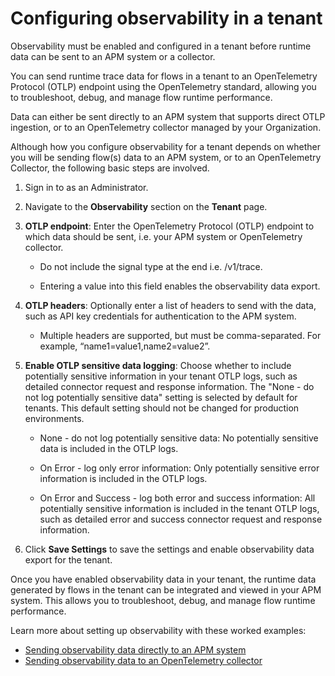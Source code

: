 # Configuring observability in a tenant

<head>
  <meta name="guidename" content="Flow"/>
  <meta name="context" content="GUID-0b36d4b4-5f27-49d2-b9e2-487954d6df5b"/>
</head>


Observability must be enabled and configured in a tenant before runtime data can be sent to an APM system or a collector.

You can send runtime trace data for flows in a tenant to an OpenTelemetry Protocol \(OTLP\) endpoint using the OpenTelemetry standard, allowing you to troubleshoot, debug, and manage flow runtime performance.

Data can either be sent directly to an APM system that supports direct OTLP ingestion, or to an OpenTelemetry collector managed by your Organization.

Although how you configure observability for a tenant depends on whether you will be sending flow\(s\) data to an APM system, or to an OpenTelemetry Collector, the following basic steps are involved.

1.  Sign in to as an Administrator.

2.  Navigate to the **Observability** section on the **Tenant** page.

3.  **OTLP endpoint**: Enter the OpenTelemetry Protocol \(OTLP\) endpoint to which data should be sent, i.e. your APM system or OpenTelemetry collector.

    -   Do not include the signal type at the end i.e. /v1/trace.

    -   Entering a value into this field enables the observability data export.

4.  **OTLP headers**: Optionally enter a list of headers to send with the data, such as API key credentials for authentication to the APM system.

    -   Multiple headers are supported, but must be comma-separated. For example, “name1=value1,name2=value2”.

5.  **Enable OTLP sensitive data logging**: Choose whether to include potentially sensitive information in your tenant OTLP logs, such as detailed connector request and response information. The "None - do not log potentially sensitive data" setting is selected by default for tenants. This default setting should not be changed for production environments.

    -   None - do not log potentially sensitive data: No potentially sensitive data is included in the OTLP logs.

    -   On Error - log only error information: Only potentially sensitive error information is included in the OTLP logs.

    -   On Error and Success - log both error and success information: All potentially sensitive information is included in the tenant OTLP logs, such as detailed error and success connector request and response information.

6.  Click **Save Settings** to save the settings and enable observability data export for the tenant.


Once you have enabled observability data in your tenant, the runtime data generated by flows in the tenant can be integrated and viewed in your APM system. This allows you to troubleshoot, debug, and manage flow runtime performance.

Learn more about setting up observability with these worked examples:

-   [Sending observability data directly to an APM system](flo-Observability_APM_4e75f3bd-9caa-4a4a-ac12-5d94b1a7dff2.md)
-   [Sending observability data to an OpenTelemetry collector](flo-Observability_Collector_8b3010e3-51b1-43b5-8b09-9575e59610b0.md)